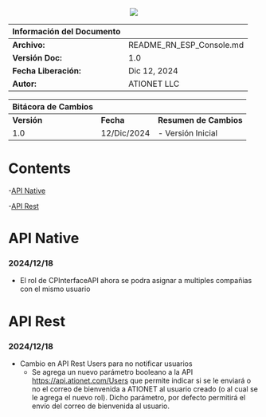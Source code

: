 <p align="center">
  <img src="https://github.com/Ationet/ationetdocs/raw/master/Content/Images/ATIOnetLogo_250x70.png" />
</p>

|**Información del Documento**||
|--- |--- |
|**Archivo:**|README_RN_ESP_Console.md|
|**Versión Doc:**|1.0|
|**Fecha Liberación:**|Dic 12, 2024|
|**Autor:**|ATIONET LLC|

|**Bitácora de Cambios**|||
|--- |--- |--- |
|**Versión**|**Fecha**|**Resumen de Cambios**|
|1.0|12/Dic/2024|- Versión Inicial

# Contents
-[API Native](#api-native)

-[API Rest](#api-rest)

# API Native

### 2024/12/18
- El rol de CPInterfaceAPI ahora se podra asignar a multiples compañias con el mismo usuario


# API Rest

### 2024/12/18
- Cambio en API Rest Users para no notificar usuarios
  - Se agrega un nuevo parámetro booleano a la API https://api.ationet.com/Users que permite indicar si se le enviará o no el correo de bienvenida a ATIONET al usuario creado (o al cual se le agrega el nuevo rol).
    Dicho parámetro, por defecto permitirá el envío del correo de bienvenida al usuario.
    

